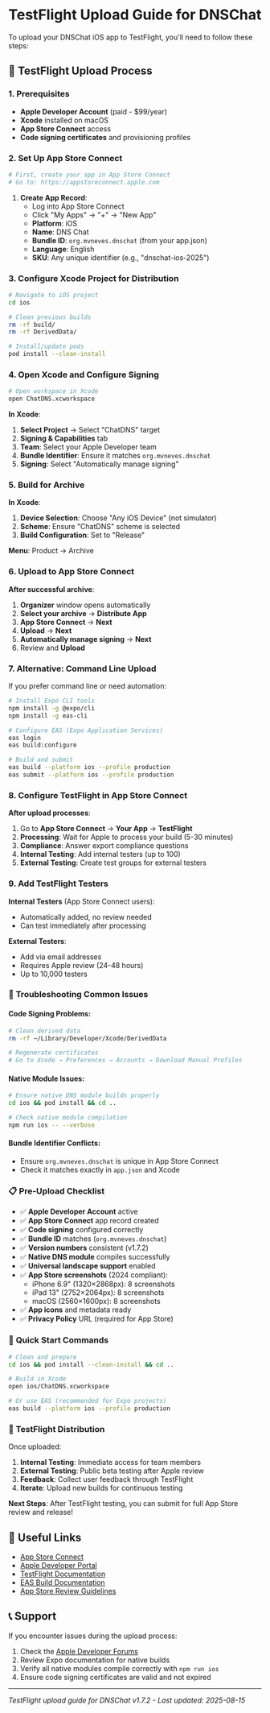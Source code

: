 # TestFlight Upload Guide for DNSChat

To upload your DNSChat iOS app to TestFlight, you'll need to follow these steps:

## 📱 TestFlight Upload Process

### 1. **Prerequisites**

- **Apple Developer Account** (paid - $99/year)
- **Xcode** installed on macOS
- **App Store Connect** access
- **Code signing certificates** and provisioning profiles

### 2. **Set Up App Store Connect**

```bash
# First, create your app in App Store Connect
# Go to: https://appstoreconnect.apple.com
```

1. **Create App Record**:
   - Log into App Store Connect
   - Click "My Apps" → "+" → "New App"
   - **Platform**: iOS
   - **Name**: DNS Chat
   - **Bundle ID**: `org.mvneves.dnschat` (from your app.json)
   - **Language**: English
   - **SKU**: Any unique identifier (e.g., "dnschat-ios-2025")

### 3. **Configure Xcode Project for Distribution**

```bash
# Navigate to iOS project
cd ios

# Clean previous builds
rm -rf build/
rm -rf DerivedData/

# Install/update pods
pod install --clean-install
```

### 4. **Open Xcode and Configure Signing**

```bash
# Open workspace in Xcode
open ChatDNS.xcworkspace
```

**In Xcode**:

1. **Select Project** → Select "ChatDNS" target
2. **Signing & Capabilities** tab
3. **Team**: Select your Apple Developer team
4. **Bundle Identifier**: Ensure it matches `org.mvneves.dnschat`
5. **Signing**: Select "Automatically manage signing"

### 5. **Build for Archive**

**In Xcode**:

1. **Device Selection**: Choose "Any iOS Device" (not simulator)
2. **Scheme**: Ensure "ChatDNS" scheme is selected
3. **Build Configuration**: Set to "Release"

**Menu**: Product → Archive

### 6. **Upload to App Store Connect**

**After successful archive**:

1. **Organizer** window opens automatically
2. **Select your archive** → **Distribute App**
3. **App Store Connect** → **Next**
4. **Upload** → **Next**
5. **Automatically manage signing** → **Next**
6. Review and **Upload**

### 7. **Alternative: Command Line Upload**

If you prefer command line or need automation:

```bash
# Install Expo CLI tools
npm install -g @expo/cli
npm install -g eas-cli

# Configure EAS (Expo Application Services)
eas login
eas build:configure

# Build and submit
eas build --platform ios --profile production
eas submit --platform ios --profile production
```

### 8. **Configure TestFlight in App Store Connect**

**After upload processes**:

1. Go to **App Store Connect** → **Your App** → **TestFlight**
2. **Processing**: Wait for Apple to process your build (5-30 minutes)
3. **Compliance**: Answer export compliance questions
4. **Internal Testing**: Add internal testers (up to 100)
5. **External Testing**: Create test groups for external testers

### 9. **Add TestFlight Testers**

**Internal Testers** (App Store Connect users):

- Automatically added, no review needed
- Can test immediately after processing

**External Testers**:

- Add via email addresses
- Requires Apple review (24-48 hours)
- Up to 10,000 testers

### 🔧 **Troubleshooting Common Issues**

#### Code Signing Problems:

```bash
# Clean derived data
rm -rf ~/Library/Developer/Xcode/DerivedData

# Regenerate certificates
# Go to Xcode → Preferences → Accounts → Download Manual Profiles
```

#### Native Module Issues:

```bash
# Ensure native DNS module builds properly
cd ios && pod install && cd ..

# Check native module compilation
npm run ios -- --verbose
```

#### Bundle Identifier Conflicts:

- Ensure `org.mvneves.dnschat` is unique in App Store Connect
- Check it matches exactly in `app.json` and Xcode

### 📋 **Pre-Upload Checklist**

- ✅ **Apple Developer Account** active
- ✅ **App Store Connect** app record created
- ✅ **Code signing** configured correctly
- ✅ **Bundle ID** matches (`org.mvneves.dnschat`)
- ✅ **Version numbers** consistent (v1.7.2)
- ✅ **Native DNS module** compiles successfully
- ✅ **Universal landscape support** enabled
- ✅ **App Store screenshots** (2024 compliant):
  - iPhone 6.9" (1320×2868px): 8 screenshots
  - iPad 13" (2752×2064px): 8 screenshots
  - macOS (2560×1600px): 8 screenshots
- ✅ **App icons** and metadata ready
- ✅ **Privacy Policy** URL (required for App Store)

### 🚀 **Quick Start Commands**

```bash
# Clean and prepare
cd ios && pod install --clean-install && cd ..

# Build in Xcode
open ios/ChatDNS.xcworkspace

# Or use EAS (recommended for Expo projects)
eas build --platform ios --profile production
```

### 📱 **TestFlight Distribution**

Once uploaded:

1. **Internal Testing**: Immediate access for team members
2. **External Testing**: Public beta testing after Apple review
3. **Feedback**: Collect user feedback through TestFlight
4. **Iterate**: Upload new builds for continuous testing

**Next Steps**: After TestFlight testing, you can submit for full App Store review and release!

## 🔗 **Useful Links**

- [App Store Connect](https://appstoreconnect.apple.com)
- [Apple Developer Portal](https://developer.apple.com)
- [TestFlight Documentation](https://developer.apple.com/testflight/)
- [EAS Build Documentation](https://docs.expo.dev/build/introduction/)
- [App Store Review Guidelines](https://developer.apple.com/app-store/review/guidelines/)

## 📞 **Support**

If you encounter issues during the upload process:

1. Check the [Apple Developer Forums](https://developer.apple.com/forums/)
2. Review Expo documentation for native builds
3. Verify all native modules compile correctly with `npm run ios`
4. Ensure code signing certificates are valid and not expired

---

_TestFlight upload guide for DNSChat v1.7.2 - Last updated: 2025-08-15_
